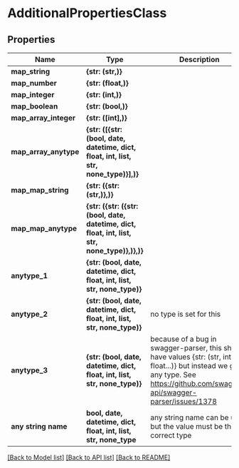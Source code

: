 # AdditionalPropertiesClass


## Properties
Name | Type | Description | Notes
------------ | ------------- | ------------- | -------------
**map_string** | **{str: (str,)}** |  | [optional] 
**map_number** | **{str: (float,)}** |  | [optional] 
**map_integer** | **{str: (int,)}** |  | [optional] 
**map_boolean** | **{str: (bool,)}** |  | [optional] 
**map_array_integer** | **{str: ([int],)}** |  | [optional] 
**map_array_anytype** | **{str: ([{str: (bool, date, datetime, dict, float, int, list, str, none_type)}],)}** |  | [optional] 
**map_map_string** | **{str: ({str: (str,)},)}** |  | [optional] 
**map_map_anytype** | **{str: ({str: ({str: (bool, date, datetime, dict, float, int, list, str, none_type)},)},)}** |  | [optional] 
**anytype_1** | **{str: (bool, date, datetime, dict, float, int, list, str, none_type)}** |  | [optional] 
**anytype_2** | **{str: (bool, date, datetime, dict, float, int, list, str, none_type)}** | no type is set for this | [optional] 
**anytype_3** | **{str: (bool, date, datetime, dict, float, int, list, str, none_type)}** | because of a bug in swagger-parser, this should have values {str: (str, int, float...)} but instead we get any type. See https://github.com/swagger-api/swagger-parser/issues/1378 | [optional] 
**any string name** | **bool, date, datetime, dict, float, int, list, str, none_type** | any string name can be used but the value must be the correct type | [optional]

[[Back to Model list]](../README.md#documentation-for-models) [[Back to API list]](../README.md#documentation-for-api-endpoints) [[Back to README]](../README.md)



